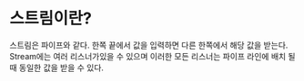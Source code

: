 # 스트림이란?
스트림은 파이프와 같다. 한쪽 끝에서 값을 입력하면 다른 한쪽에서 해당 값을 받는다.
Stream에는 여러 리스너가있을 수 있으며 이러한 모든 리스너는 파이프 라인에 배치 될 때 동일한 값을 받을 수 있다.
